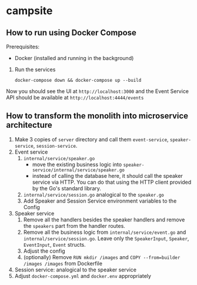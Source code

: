 # campsite

## How to run using Docker Compose
Prerequisites: 
- Docker (installed and running in the background)

1. Run the services
    ```
    docker-compose down && docker-compose up --build
    ```

Now you should see the UI at `http://localhost:3000` and the Event Service API should be available at `http://localhost:4444/events`

## How to transform the monolith into microservice architecture

1. Make 3 copies of `server` directory and call them `event-service`, `speaker-service`, `session-service`.
2. Event service
    1. `internal/service/speaker.go`
        - move the existing business logic into `speaker-service/internal/service/speaker.go`
        - instead of calling the database here, it should call the speaker service via HTTP. You can do that using the HTTP client provided by the Go's standard library.
    2. `internal/service/session.go` analogical to the `speaker.go`
    3. Add Speaker and Session Service environment variables to the Config
3. Speaker service
    1. Remove all the handlers besides the speaker handlers and remove the `speakers` part from the handler routes.
    2. Remove all the business logic from `internal/service/event.go` and `internal/service/session.go`. Leave only the `SpeakerInput`, `Speaker`, `EventInput`, `Event` structs.
    3. Adjust the config
    4. (optionally) Remove `RUN mkdir /images` and `COPY --from=builder /images /images` from Dockerfile
4. Session service: analogical to the speaker service
5. Adjust `docker-compose.yml` and `docker.env` appropriately
